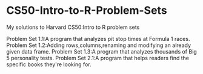 # CS50-Intro-to-R-Problem-Sets
My solutions to Harvard CS50:Intro to R problem sets

Problem Set 1.1:A program that analyzes pit stop times at Formula 1 races.
Problem Set 1.2:Adding rows,columns,renaming and modifying an already given data frame.
Problem Set 1.3:A program that analyzes thousands of Big 5 personality tests.
Problem Set 2.1:A program that helps readers find the specific books they're looking for.
